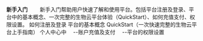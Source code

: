 **新手入门**
  　　新手入门帮助用户快速了解和使用平台。包括平台注册及登录、平台中的基本概念、一次完整的生物云平台体验（QuickStart）、如何充值支付、权限设置。
 如何注册及登录
  平台的基本概念
 QuickStart（一次快速完整的生物云平台上手指南）
 个人中心中
　--账户充值及支付
　--平台的权限设置